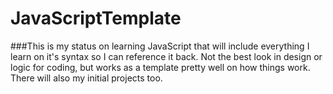 # JavaScriptTemplate

###This is my status on learning JavaScript that will include everything I learn on it's syntax so I can reference it back.
Not the best look in design or logic for coding, but works as a template pretty well on how things work. There will also my initial projects too.
